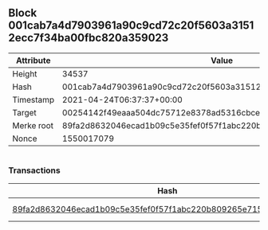 ## Block 001cab7a4d7903961a90c9cd72c20f5603a31512ecc7f34ba00fbc820a359023

Attribute | Value
--- | ---
Height | 34537
Hash | 001cab7a4d7903961a90c9cd72c20f5603a31512ecc7f34ba00fbc820a359023
Timestamp | 2021-04-24T06:37:37+00:00
Target | 00254142f49eaaa504dc75712e8378ad5316cbcead634704b3734b6271167cc4
Merke root | 89fa2d8632046ecad1b09c5e35fef0f57f1abc220b809265e71571e2d54946ac
Nonce | 1550017079

```

```

### Transactions

Hash | Amount
--- | ---
[89fa2d8632046ecad1b09c5e35fef0f57f1abc220b809265e71571e2d54946ac](89fa2d8632046ecad1b09c5e35fef0f57f1abc220b809265e71571e2d54946ac.md) | 10.00000000 SKEPTI 
